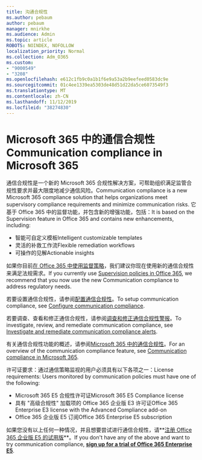 ```yaml
---
title: 沟通合规性
ms.author: pebaum
author: pebaum
manager: mnirkhe
ms.audience: Admin
ms.topic: article
ROBOTS: NOINDEX, NOFOLLOW
localization_priority: Normal
ms.collection: Adm_O365
ms.custom:
- "9000549"
- "3208"
ms.openlocfilehash: e612c1fb9c0a1b1f6e9a53a2b9eefeed0583dc9e
ms.sourcegitcommit: 01c4ee1339ea5303de48d51d22da5ce6073549f3
ms.translationtype: MT
ms.contentlocale: zh-CN
ms.lasthandoff: 11/12/2019
ms.locfileid: "38274830"
---
```

# <a name="communication-compliance-in-microsoft-365"></a><span data-ttu-id="90478-102">Microsoft 365 中的通信合规性</span><span class="sxs-lookup"><span data-stu-id="90478-102">Communication compliance in Microsoft 365</span></span>

<span data-ttu-id="90478-103">通信合规性是一个新的 Microsoft 365 合规性解决方案，可帮助组织满足监管合规性要求并最大限度地减少通信风险。</span><span class="sxs-lookup"><span data-stu-id="90478-103">Communication compliance is a new Microsoft 365 compliance solution that helps organizations meet supervisory compliance requirements and minimize communication risks.</span></span> <span data-ttu-id="90478-104">它基于 Office 365 中的监督功能，并包含新的增强功能，包括：</span><span class="sxs-lookup"><span data-stu-id="90478-104">It is based on the Supervision feature in Office 365 and contains new enhancements, including:</span></span>

- <span data-ttu-id="90478-105">智能可自定义模板</span><span class="sxs-lookup"><span data-stu-id="90478-105">Intelligent customizable templates</span></span>
- <span data-ttu-id="90478-106">灵活的补救工作流</span><span class="sxs-lookup"><span data-stu-id="90478-106">Flexible remediation workflows</span></span>
- <span data-ttu-id="90478-107">可操作的见解</span><span class="sxs-lookup"><span data-stu-id="90478-107">Actionable insights</span></span>

<span data-ttu-id="90478-108">如果你目前[在 Office 365 中使用监督策略](https://docs.microsoft.com/microsoft-365/compliance/supervision-policies)，我们建议你现在使用新的通信合规性来满足法规需求。</span><span class="sxs-lookup"><span data-stu-id="90478-108">If you currently use [Supervision policies in Office 365](https://docs.microsoft.com/microsoft-365/compliance/supervision-policies), we recommend that you now use the new Communication compliance to address regulatory needs.</span></span>

<span data-ttu-id="90478-109">若要设置通信合规性，请参阅[配置通信合规性](https://docs.microsoft.com/microsoft-365/compliance/communication-compliance-configure)。</span><span class="sxs-lookup"><span data-stu-id="90478-109">To setup communication compliance, see [Configure communication compliance](https://docs.microsoft.com/microsoft-365/compliance/communication-compliance-configure).</span></span>

<span data-ttu-id="90478-110">若要调查、查看和修正通信合规性，请参阅[调查和修正通信合规性警报](https://docs.microsoft.com/microsoft-365/compliance/communication-compliance-investigate-remediate)。</span><span class="sxs-lookup"><span data-stu-id="90478-110">To investigate, review, and remediate communication compliance, see [Investigate and remediate communication compliance alerts](https://docs.microsoft.com/microsoft-365/compliance/communication-compliance-investigate-remediate).</span></span>

<span data-ttu-id="90478-111">有关通信合规性功能的概述，请参阅[Microsoft 365 中的通信合规性](https://docs.microsoft.com/microsoft-365/compliance/communication-compliance)。</span><span class="sxs-lookup"><span data-stu-id="90478-111">For an overview of the communication compliance feature, see [Communication compliance in Microsoft 365](https://docs.microsoft.com/microsoft-365/compliance/communication-compliance).</span></span>

<span data-ttu-id="90478-112">许可证要求：通过通信策略监视的用户必须具有以下各项之一：</span><span class="sxs-lookup"><span data-stu-id="90478-112">License requirements: Users monitored by communication policies must have one of the following:</span></span>

- <span data-ttu-id="90478-113">Microsoft 365 E5 合规性许可证</span><span class="sxs-lookup"><span data-stu-id="90478-113">Microsoft 365 E5 Compliance license</span></span>
- <span data-ttu-id="90478-114">具有 "高级合规性" 加载项的 Office 365 企业版 E3 许可证</span><span class="sxs-lookup"><span data-stu-id="90478-114">Office 365 Enterprise E3 license with the Advanced Compliance add-on</span></span>
- <span data-ttu-id="90478-115">Office 365 企业版 E5 订阅</span><span class="sxs-lookup"><span data-stu-id="90478-115">Office 365 Enterprise E5 subscription</span></span>

<span data-ttu-id="90478-116">如果您没有以上任何一种情况，并且想要尝试进行通信合规性，请**[注册 Office 365 企业版 E5 的试用版](https://go.microsoft.com/fwlink/p/?LinkID=698279)**。</span><span class="sxs-lookup"><span data-stu-id="90478-116">If you don't have any of the above and want to try communication compliance, **[sign up for a trial of Office 365 Enterprise E5](https://go.microsoft.com/fwlink/p/?LinkID=698279)**.</span></span>
